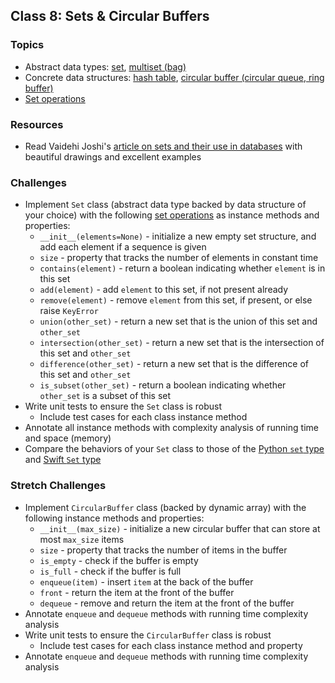 ## Class 8: Sets & Circular Buffers

### Topics
- Abstract data types: [set], [multiset (bag)][multiset]
- Concrete data structures: [hash table], [circular buffer (circular queue, ring buffer)][circular buffer]
- [Set operations]

### Resources
- Read Vaidehi Joshi's [article on sets and their use in databases][BaseCS sets] with beautiful drawings and excellent examples

### Challenges
- Implement `Set` class (abstract data type backed by data structure of your choice) with the following [set operations] as instance methods and properties:
	- `__init__(elements=None)` - initialize a new empty set structure, and add each element if a sequence is given
	- `size` - property that tracks the number of elements in constant time
	- `contains(element)` - return a boolean indicating whether `element` is in this set
	- `add(element)` - add `element` to this set, if not present already
	- `remove(element)` - remove `element` from this set, if present, or else raise `KeyError`
	- `union(other_set)` - return a new set that is the union of this set and `other_set`
	- `intersection(other_set)` - return a new set that is the intersection of this set and `other_set`
	- `difference(other_set)` - return a new set that is the difference of this set and `other_set`
	- `is_subset(other_set)` - return a boolean indicating whether `other_set` is a subset of this set
- Write unit tests to ensure the `Set` class is robust
	- Include test cases for each class instance method
- Annotate all instance methods with complexity analysis of running time and space (memory)
- Compare the behaviors of your `Set` class to those of the [Python `set` type] and [Swift `Set` type]

### Stretch Challenges
- Implement `CircularBuffer` class (backed by dynamic array) with the following instance methods and properties:
	- `__init__(max_size)` - initialize a new circular buffer that can store at most `max_size` items
	- `size` - property that tracks the number of items in the buffer
	- `is_empty` - check if the buffer is empty
	- `is_full` - check if the buffer is full
	- `enqueue(item)` - insert `item` at the back of the buffer
	- `front` - return the item at the front of the buffer
	- `dequeue` - remove and return the item at the front of the buffer
- Annotate `enqueue` and `dequeue` methods with running time complexity analysis
- Write unit tests to ensure the `CircularBuffer` class is robust
	- Include test cases for each class instance method and property
- Annotate `enqueue` and `dequeue` methods with running time complexity analysis


[set]: https://en.wikipedia.org/wiki/Set_(abstract_data_type)
[multiset]: https://en.wikipedia.org/wiki/Set_(abstract_data_type)#Multiset
[set operations]: https://en.wikipedia.org/wiki/Set_(abstract_data_type)#Operations
[hash table]: https://en.wikipedia.org/wiki/Hash_table
[circular buffer]: https://en.wikipedia.org/wiki/Circular_buffer

[BaseCS sets]: https://medium.com/basecs/set-theory-the-method-to-database-madness-5ec4b4f05d79
[Python `set` type]: https://docs.python.org/3/library/stdtypes.html#set
[Swift `Set` type]: https://developer.apple.com/library/content/documentation/Swift/Conceptual/Swift_Programming_Language/CollectionTypes.html#//apple_ref/doc/uid/TP40014097-CH8-ID484

